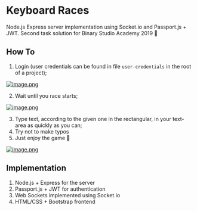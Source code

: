 # Keyboard Races
Node.js Express server implementation using Socket.io and Passport.js + JWT.
Second task solution for Binary Studio Academy 2019 🎉

## How To
1. Login (user credentials can be found in file `user-credentials` in the root of a project);

[![image.png](https://i.postimg.cc/wB08XX6W/image.png)](https://postimg.cc/KKkHFg3L)

2. Wait until you race starts;

[![image.png](https://i.postimg.cc/7PV9xqHy/image.png)](https://postimg.cc/NLKmDq2N)

3. Type text, according to the given one in the rectangular,  in your text-area as quickly as you can;
4. Try not to make typos
5. Just enjoy the game 🎉

[![image.png](https://i.postimg.cc/j2kyPk9s/image.png)](https://postimg.cc/hQTJqMcw)

## Implementation
1. Node.js + Express for the server
2. Passport.js + JWT for authentication
3. Web Sockets implemented using Socket.io
4. HTML/CSS + Bootstrap frontend


